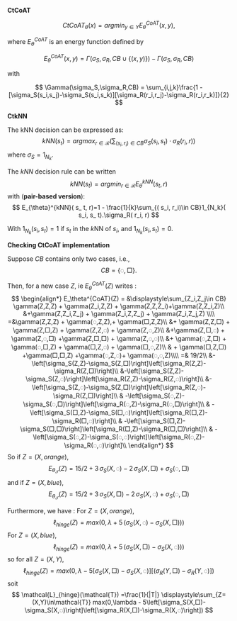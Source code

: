 
**CtCoAT**

$$CtCoAT_{\theta}(x) = argmin_{y\in Y} E_{\theta}^{CoAT}(x,y),$$

where $E_\theta^{CoAT}$ is an energy function defined by

$$
E_\theta^{CoAT}(x,y) = \Gamma(\sigma_S,\sigma_R,CB\cup\{(x,y)\}) - \Gamma(\sigma_S,\sigma_R,CB)
$$

with

$$
\Gamma(\sigma_S,\sigma_R,CB) =
\sum_{i,j,k}\frac{1 - [\sigma_S(s_i,s_j)-\sigma_S(s_i,s_k)][\sigma_R(r_i,r_j)-\sigma_R(r_i,r_k)]}{2}
$$ 

**CtkNN**

The kNN decision can be expressed as:
$$
kNN( s_ t) = argmax_{ r\in\mathcal{R}}
    \left(
    \displaystyle\sum_{( s_i, r_i)\in CB}\sigma_S( s_i, s_t)\cdot\sigma_R( r_i, r)
    \right)
    $$ 
where $\sigma_S = 1_{N_k}$.

The $kNN$ decision rule can be written 
$$
kNN( s_t) = argmin_{ r\in \mathcal{R}} E_{\theta}^{kNN}( s_t, r)
$$ 
with (**pair-based version**):
$$
E_{\theta}^{kNN}( s_ t, r)=1 - \frac{1}{k}\sum_{( s_i, r_i)\in CB}1_{N_k}( s_i, s_ t).\sigma_R( r_i, r)
$$
    
With $1_{N_k}( s_i, s_ t)=1$ if $s_ t$ in the $k$NN of $s_i$, and $1_{N_k}( s_i, s_ t)=0$.



**Checking CtCoAT implementation**

Suppose $CB$ contains only two cases, i.e.,
$$
CB = \{ ◌, □ \}.
$$

Then, for a new case $Z$, ie $E_\theta^{CoAT}(Z)$ writes :
$$
\begin{align*}
    E_\theta^{CoAT}(Z)
    =
    &\displaystyle\sum_{Z_i,Z_j\in CB}
    \gamma(Z,Z,Z) + \gamma(Z_i,Z,Z) + \gamma(Z,Z,Z_i)+\gamma(Z,Z_i,Z)\\
    &+\gamma(Z,Z_i,Z_j) + \gamma(Z_i,Z,Z_j) + \gamma(Z_i,Z_j,Z)  \\\\
    =&\gamma(Z,Z,Z) + \gamma(◌,Z,Z),+ \gamma(□,Z,Z)\\
    &+ \gamma(Z,Z,□) + \gamma(Z,□,Z)
     + \gamma(Z,Z,◌) + \gamma(Z,◌,Z)\\
    &+\gamma(Z,□,◌) + \gamma(Z,◌,□)
    +\gamma(Z,□,□) + \gamma(Z,◌,◌)\\
    &+ \gamma(◌,Z,□) + \gamma(◌,□,Z)
    + \gamma(□,Z,◌) + \gamma(□,◌,Z)\\
   & + \gamma(□,Z,□) +\gamma(□,□,Z) +\gamma(◌,Z,◌)+ \gamma(◌,◌,Z)\\\\
    =& 19/2\\
    &-\left[\sigma_S(Z,Z)-\sigma_S(Z,□)\right]\left[\sigma_R(Z,Z)-\sigma_R(Z,□)\right]\\
    &-\left[\sigma_S(Z,Z)-\sigma_S(Z,◌)\right]\left[\sigma_R(Z,Z)-\sigma_R(Z,◌)\right]\\
    &-\left[\sigma_S(Z,◌)-\sigma_S(Z,□)\right]\left[\sigma_R(Z,◌)-\sigma_R(Z,□)\right]\\
    & -\left[\sigma_S(◌,Z)-\sigma_S(◌,□)\right]\left[\sigma_R(◌,Z)-\sigma_R(◌,□)\right]\\
    & -\left[\sigma_S(□,Z)-\sigma_S(□,◌)\right]\left[\sigma_R(□,Z)-\sigma_R(□,◌)\right]\\
    & -\left[\sigma_S(□,Z)-\sigma_S(□,□)\right]\left[\sigma_R(□,Z)-\sigma_R(□,□)\right]\\
    & -\left[\sigma_S(◌,Z)-\sigma_S(◌,◌)\right]\left[\sigma_R(◌,Z)-\sigma_R(◌,◌)\right]\\
\end{align*}
$$
So if $Z=(X,orange)$, 
    $$
    E_{\theta_\mathcal{T}}(Z)=15/2 
    + 3\,\sigma_S(X,◌) 
    - 2\,\sigma_S(X,□)
    +\sigma_S(◌,□)
    $$
and if $Z=(X,blue)$,
    $$
    E_{\theta_\mathcal{T}}(Z)=15/2 
    + 3\,\sigma_S(X,□) 
    - 2\,\sigma_S(X,◌)
    +\sigma_S(◌,□)
    $$

Furthermore, we have :
For $Z=(X,orange)$, 
    $$
    \ell_{hinge}(Z)=max(0,\lambda + 5\,(\sigma_S(X,◌)-\sigma_S(X,□)))
    $$
For $Z=(X,blue)$,
    $$
    \ell_{hinge}(Z)=max(0,\lambda +  5\,(\sigma_S(X,□)-\sigma_S(X,◌)))
    $$
so for all $Z=(X,Y)$,
$$
\ell_{hinge}(Z)=max(0,\lambda -  5\left[\sigma_S(X,□)-\sigma_S(X,◌)\right]\left[(\sigma_R(Y,□)-\sigma_R(Y,◌)\right])
$$
soit
$$
\mathcal{L}_{hinge}(\mathcal{T})
    =\frac{1}{|T|}
    \displaystyle\sum_{Z=(X,Y)\in\mathcal{T}}
    max(0,\lambda -  5\left[\sigma_S(X,□)-\sigma_S(X,◌)\right]\left[\sigma_R(X,□)-\sigma_R(X,◌)\right])
$$